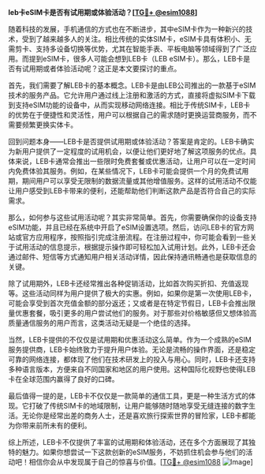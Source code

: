 **leb卡eSIM卡是否有试用期或体验活动？[[TG💪+ @esim1088](https://t.me/s/esim1088)]**

随着科技的发展，手机通信的方式也在不断进步，其中eSIM卡作为一种新兴的技术，受到了越来越多人的关注。相比传统的实体SIM卡，eSIM卡具有体积小、无需剪卡、支持多设备切换等优势，尤其在智能手表、平板电脑等领域得到了广泛应用。而提到eSIM卡，很多人可能会想到LEB卡（LEB eSIM卡）。那么，LEB卡是否有试用期或者体验活动呢？这正是本文要探讨的重点。

首先，我们需要了解LEB卡的基本概念。LEB卡是由LEB公司推出的一款基于eSIM技术的服务产品。它允许用户通过线上注册和激活的方式，直接将虚拟SIM卡下载到支持eSIM功能的设备中，从而实现移动网络连接。相比于传统SIM卡，LEB卡的优势在于便捷性和灵活性，用户可以根据自己的需求随时更换运营商服务，而不需要频繁更换实体卡。

回到问题本身——LEB卡是否提供试用期或体验活动？答案是肯定的。LEB卡确实为新用户提供了一定程度的试用机会，以便让他们更好地了解这项服务的优点。具体来说，LEB卡通常会推出一些限时免费套餐或优惠活动，让用户可以在一定时间内免费体验其服务。例如，在某些情况下，LEB卡可能会提供一个月的免费试用期，期间用户可以享受无限制的数据流量或其他增值服务。这样的试用活动不仅能让用户感受到LEB卡带来的便利，还能帮助他们判断这款产品是否符合自己的实际需求。

那么，如何参与这些试用活动呢？其实非常简单。首先，你需要确保你的设备支持eSIM功能，并且已经在系统中开启了eSIM设置选项。然后，访问LEB卡的官方网站或官方应用程序，按照指引完成注册流程。在注册过程中，你可能会看到一些关于试用活动的信息提示，根据提示操作即可轻松加入试用计划。此外，LEB卡还会通过邮件、短信等方式通知用户相关活动详情，因此保持通讯畅通也是获取信息的关键。

除了试用期外，LEB卡还经常推出各种促销活动，比如首次购买折扣、充值返现等。这些活动同样为用户提供了极大的实惠。例如，如果你是第一次使用LEB卡，可能会享受到首次充值金额的部分返还；又或者是在特定节假日，LEB卡会推出限量优惠套餐，吸引更多的用户尝试他们的服务。对于那些对价格敏感但又想体验高质量通信服务的用户而言，这类活动无疑是一个绝佳的选择。

当然，LEB卡提供的不仅仅是试用期和优惠活动这么简单。作为一个成熟的eSIM服务提供商，LEB卡始终致力于提升用户体验。无论是流畅的操作界面，还是稳定可靠的网络连接，都体现了他们在技术研发上的投入与用心。同时，LEB卡还支持多种语言版本，方便来自不同国家和地区的用户使用。这种国际化视野也使得LEB卡在全球范围内赢得了良好的口碑。

最后值得一提的是，LEB卡不仅仅是一款简单的通信工具，更是一种生活方式的体现。它打破了传统SIM卡的地域限制，让用户能够随时随地享受无缝连接的数字生活。无论你是经常出差的商务人士，还是喜欢旅行探索世界的冒险家，LEB卡都能为你带来前所未有的便利。

综上所述，LEB卡不仅提供了丰富的试用期和体验活动，还在多个方面展现了其独特的魅力。如果你想尝试一下这款创新的eSIM服务，不妨抓住机会参与他们的活动吧！相信你会从中发现属于自己的惊喜与价值。[[TG💪+ @esim1088](https://t.me/s/esim1088) ![Image](https://i.postimg.cc/4NQfJmqS/Snipaste-2025-05-13-00-14-12.png)]